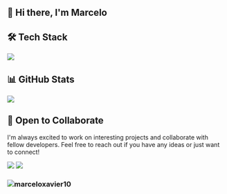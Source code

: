 ## 👋 Hi there, I'm Marcelo

## 🛠️ Tech Stack
<p align="left">
  <a href="https://skillicons.dev">
    <img src="https://skillicons.dev/icons?i=java,spring,mysql,css,html,git,github,linux,redhat,bash,aws&perline=14" />
  </a>
</p>

## 📊 GitHub Stats
<td width="50%" align="center">
  <img  align="center"  src="https://github-readme-stats.anuraghazra1.vercel.app/api/top-langs/?username=marceloxavier10&theme=dark&hide_border=false&no-bg=true&no-frame=true&langs_count=10"/>
    </td>
</tr>
</table>

## 🤝 Open to Collaborate
I'm always excited to work on interesting projects and collaborate with fellow developers. Feel free to reach out if you have any ideas or just want to connect!
<div> 
  <a href = "mailto:marceloxavierpt@gmail.com"><img src="https://skillicons.dev/icons?i=gmail&perline=14" /></a>
  <a href="https://www.linkedin.com/in/marceloxavier10/" target="_blank"><img src="https://skillicons.dev/icons?i=linkedin&perline=14" /></a> 
</div>

###  <p align="left"> <img src="https://komarev.com/ghpvc/?username=marceloxavier10&label=Views&color=blue&style=plastic" alt="marceloxavier10" /> </p>
